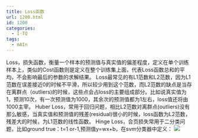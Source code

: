 ```yaml
---
title: Loss函数
url: 1200.html
id: 1200
categories:
  - I·TQ
tags:
  - mAIn
---
```


Loss，损失函数，衡量一个样本的预测值与真实值的偏差程度，定义在单个训练样本上，类似的Cost函数则是定义在整个训练集上面，代表Loss函数总和的平均，不会影响最后的参数的求解结果。 Loss最常见的有L1范数和L2范数，因为L1范数在误差接近0的时候不平滑，所以较少用到这个范数，而L2范数的缺点是当存在离群点（outliers)的时候，这些点会占loss的主要组成部分。比如说真实值为1，预测10次，有一次预测值为1000，其余次的预测值都为1左右，loss值还将由1000主宰。 Huber Loss，常用于回归问题，相比L2范数对离群点(outliers)没有那么敏感，当真实值和预测值的残差(residual)很小的时候，loss函数为L2范数，残差大的时候，为L1范数的线性函数。 Hinge Loss，合页损失常用于二分类问题，比如ground true：t=1 or-1,预测值y=wx+b，在svm分类器中定义： ![](http://www.itq.ink/wp-content/uploads/2018/03/Hinge-Loss-300x101.png)